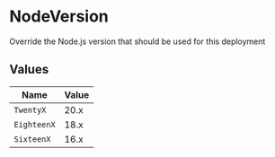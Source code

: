 # NodeVersion

Override the Node.js version that should be used for this deployment


## Values

| Name        | Value       |
| ----------- | ----------- |
| `TwentyX`   | 20.x        |
| `EighteenX` | 18.x        |
| `SixteenX`  | 16.x        |
